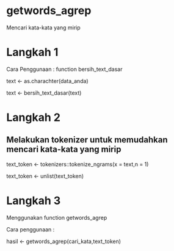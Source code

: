 # getwords_agrep
Mencari kata-kata yang mirip

# Langkah 1
Cara Penggunaan :
function bersih_text_dasar

text <- as.charachter(data_anda)

text <- bersih_text_dasar(text)

# Langkah 2
## Melakukan tokenizer untuk memudahkan mencari kata-kata yang mirip

text_token <- tokenizers::tokenize_ngrams(x = text,n = 1)

text_token <- unlist(text_token)

# Langkah 3
Menggunakan function getwords_agrep

Cara penggunaan :

hasil <- getwords_agrep(cari_kata,text_token)
